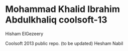 Mohammad Khalid Ibrahim Abdulkhaliq
coolsoft-13
===========

Hisham ElGezeery

Coolsoft 2013 public repo. (to be updated)
Hesham Nabil
